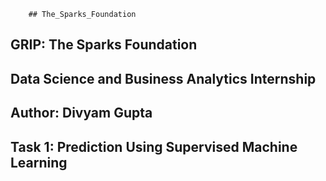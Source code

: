         ## The_Sparks_Foundation
## GRIP: The Sparks Foundation
## Data Science and Business Analytics Internship
## Author: Divyam Gupta
## Task 1: Prediction Using Supervised Machine Learning


